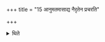 +++
title = "15 आनुमतमासाद्य नैरृतेन प्रचरति"

+++

<details><summary>थिते</summary>

15. Having placed (the sacrificial bread) for Anumati (on the Vedi) he performs (the ritual of the sacrificial bread) for Nirr̥ti.  

[^1]: Thus the offering to the Nirr̥ti is to be performed first. Cf. TB I.6.1.1. 
</details>
